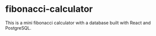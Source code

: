# fibonacci-calculator

This is a mini fibonacci calculator with a database built with React and PostgreSQL.
